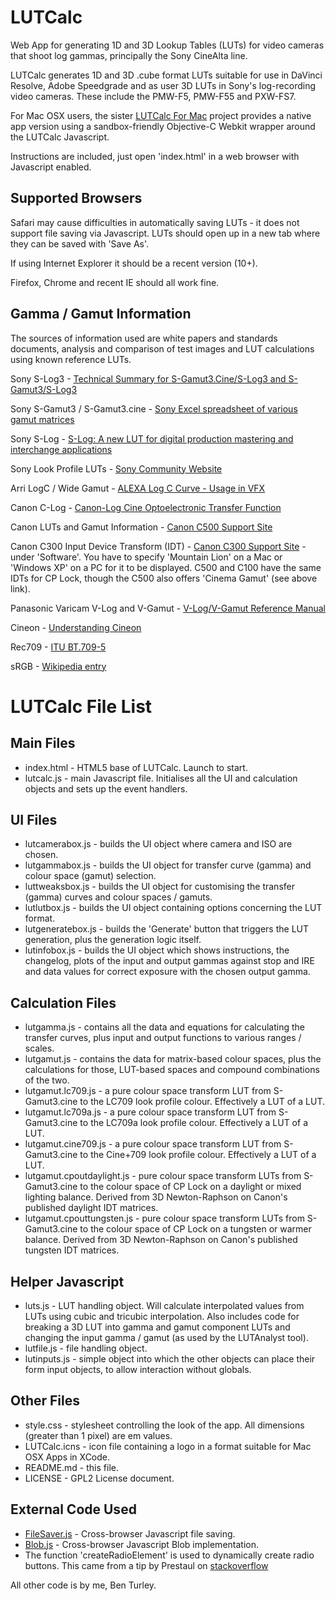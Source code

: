 LUTCalc
=======

Web App for generating 1D and 3D Lookup Tables (LUTs) for video cameras that shoot log gammas, principally the Sony CineAlta line.

LUTCalc generates 1D and 3D .cube format LUTs suitable for use in DaVinci Resolve, Adobe Speedgrade and as user 3D LUTs in Sony's log-recording video cameras. These include the PMW-F5, PMW-F55 and PXW-FS7.

For Mac OSX users, the sister [LUTCalc For Mac](https://github.com/cameramanben/LUTCalc-For-Mac) project provides a native app version using a sandbox-friendly Objective-C Webkit wrapper around the LUTCalc Javascript.

Instructions are included, just open 'index.html' in a web browser with Javascript enabled.

Supported Browsers
------------------

Safari may cause difficulties in automatically saving LUTs - it does not support file saving via Javascript. LUTs should open up in a new tab where they can be saved with 'Save As'.

If using Internet Explorer it should be a recent version (10+).

Firefox, Chrome and recent IE should all work fine.

Gamma / Gamut Information
-------------------------

The sources of information used are white papers and standards documents, analysis and comparison of test images and LUT calculations using known reference LUTs.

Sony S-Log3 - [Technical Summary for S-Gamut3.Cine/S-Log3 and S-Gamut3/S-Log3](http://community.sony.com/sony/attachments/sony/large-sensor-camera-F5-F55/12359/2/TechnicalSummary_for_S-Gamut3Cine_S-Gamut3_S-Log3_V1_00.pdf)

Sony S-Gamut3 / S-Gamut3.cine - [Sony Excel spreadsheet of various gamut matrices](http://community.sony.com/sony/attachments/sony/large-sensor-camera-F5-F55/12359/3/S-Gamut3_S-Gamut3Cine_Matrix.xlsx)

Sony S-Log - [S-Log: A new LUT for digital production mastering and interchange applications](https://pro.sony.com/bbsccms/assets/files/mkt/cinema/solutions/slog_manual.pdf)

Sony Look Profile LUTs - [Sony Community Website](http://community.sony.com/t5/F5-F55/Release-version-3DLUT-s-for-S-Gamut3-Cine-S-Log3/td-p/287847)

Arri LogC / Wide Gamut - [ALEXA Log C Curve - Usage in VFX](http://www.arri.com/?eID=registration&file_uid=8026)

Canon C-Log - [Canon-Log Cine Optoelectronic Transfer Function](http://learn.usa.canon.com/app/pdfs/white_papers/White_Paper_Clog_optoelectronic.pdf)

Canon LUTs and Gamut Information - [Canon C500 Support Site](http://www.canon-europe.com/Support/Consumer_Products/products/digital_cinema/digital_cinema_camera/EOS_C500.aspx?type=download)

Canon C300 Input Device Transform (IDT) - [Canon C300 Support Site](http://www.usa.canon.com/cusa/professional/products/professional_cameras/cinema_eos_cameras/eos_c300#DriversAndSoftware) - under 'Software'. You have to specify 'Mountain Lion' on a Mac or 'Windows XP' on a PC for it to be displayed. C500 and C100 have the same IDTs for CP Lock, though the C500 also offers 'Cinema Gamut' (see above link).

Panasonic Varicam V-Log and V-Gamut - [V-Log/V-Gamut Reference Manual](http://pro-av.panasonic.net/en/varicam/common/pdf/VARICAM_V-Log_V-Gamut.pdf)

Cineon - [Understanding Cineon](http://www.digital-intermediate.co.uk/film/pdf/Cineon.pdf)

Rec709 - [ITU BT.709-5](http://www.itu.int/dms_pubrec/itu-r/rec/bt/R-REC-BT.709-5-200204-I!!PDF-E.pdf)

sRGB - [Wikipedia entry](http://en.wikipedia.org/wiki/SRGB)

LUTCalc File List
=================

Main Files
----------
* index.html - HTML5 base of LUTCalc. Launch to start.
* lutcalc.js - main Javascript file. Initialises all the UI and calculation objects and sets up the event handlers.

UI Files
--------
* lutcamerabox.js - builds the UI object where camera and ISO are chosen.
* lutgammabox.js - builds the UI object for transfer curve (gamma) and  colour space (gamut) selection.
* luttweaksbox.js - builds the UI object for customising the transfer (gamma) curves and colour spaces / gamuts.
* lutlutbox.js - builds the UI object containing options concerning the LUT format.
* lutgeneratebox.js - builds the 'Generate' button that triggers the LUT generation, plus the generation logic itself.
* lutinfobox.js - builds the UI object which shows instructions, the changelog, plots of the input and output gammas against stop and IRE and data values for correct exposure with the chosen output gamma.

Calculation Files
-----------------
* lutgamma.js - contains all the data and equations for calculating the transfer curves, plus input and output functions to various ranges / scales.
* lutgamut.js - contains the data for matrix-based colour spaces, plus the calculations for those, LUT-based spaces and compound combinations of the two.
* lutgamut.lc709.js - a pure colour space transform LUT from S-Gamut3.cine to the LC709 look profile colour. Effectively a LUT of a LUT.
* lutgamut.lc709a.js - a pure colour space transform LUT from S-Gamut3.cine to the LC709a look profile colour. Effectively a LUT of a LUT.
* lutgamut.cine709.js - a pure colour space transform LUT from S-Gamut3.cine to the Cine+709 look profile colour. Effectively a LUT of a LUT.
* lutgamut.cpoutdaylight.js - pure colour space transform LUTs from S-Gamut3.cine to the colour space of CP Lock on a daylight or mixed lighting balance. Derived from 3D Newton-Raphson on Canon's published daylight IDT matrices.
* lutgamut.cpouttungsten.js - pure colour space transform LUTs from S-Gamut3.cine to the colour space of CP Lock on a tungsten or warmer balance. Derived from 3D Newton-Raphson on Canon's published tungsten IDT matrices.

Helper Javascript
-----------------
* luts.js - LUT handling object. Will calculate interpolated values from LUTs using cubic and tricubic interpolation. Also includes code for breaking a 3D LUT into gamma and gamut component LUTs and changing the input gamma / gamut (as used by the LUTAnalyst tool).
* lutfile.js - file handling object.
* lutinputs.js - simple object into which the other objects can place their form input objects, to allow interaction without globals.

Other Files
-----------
* style.css - stylesheet controlling the look of the app. All dimensions (greater than 1 pixel) are em values.
* LUTCalc.icns - icon file containing a logo in a format suitable for Mac OSX Apps in XCode.
* README.md - this file.
* LICENSE - GPL2 License document.

External Code Used
------------------
* [FileSaver.js](https://github.com/eligrey/FileSaver.js/) - Cross-browser Javascript file saving.
* [Blob.js](https://github.com/eligrey/Blob.js) - Cross-browser Javascript Blob implementation.
* The function 'createRadioElement' is used to dynamically create radio buttons. This came from a tip by Prestaul on [stackoverflow](http://stackoverflow.com/questions/118693/how-do-you-dynamically-create-a-radio-button-in-javascript-that-works-in-all-bro)

All other code is by me, Ben Turley.
